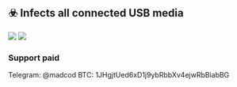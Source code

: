 ## ☣️ Infects all connected USB media
![](http://dl3.joxi.net/drive/2020/05/02/0039/3040/2595808/08/6c7e63c0a0.jpg)
![](https://antiscan.me/images/result/FZbrapvTDVu6.png)

### Support paid
Telegram: @madcod
BTC: 1JHgjtUed6xD1j9ybRbbXv4ejwRbBiabBG


